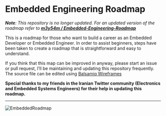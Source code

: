 # Embedded Engineering Roadmap

***Note**: This repository is no longer updated. For an updated version of the roadmap refer to **[m3y54m / Embedded-Engineering-Roadmap](https://github.com/m3y54m/Embedded-Engineering-Roadmap)***

This is a roadmap for those who want to build a career as an Embedded Developer or Embedded Engineer.
In order to assist beginners, steps have been taken to create a roadmap that is straightforward and easy to understand.

If you think that this map can be improved in anyway, please start an issue or pull request, I’ll be maintaining and updating this repository frequently. The source file can be edited using [Balsamiq Wireframes](https://balsamiq.com/download/) 

**Special thanks to my friends in the Iranian Twitter community (Electronics and Embedded Systems Engineers) for their help in updating this roadmap.**

---

![EmbeddedRoadmap](https://github.com/m3y54m/Embedded-Engineering-Roadmap/assets/1549028/8f5d77ac-ab76-4893-af37-a1af060e888d)
